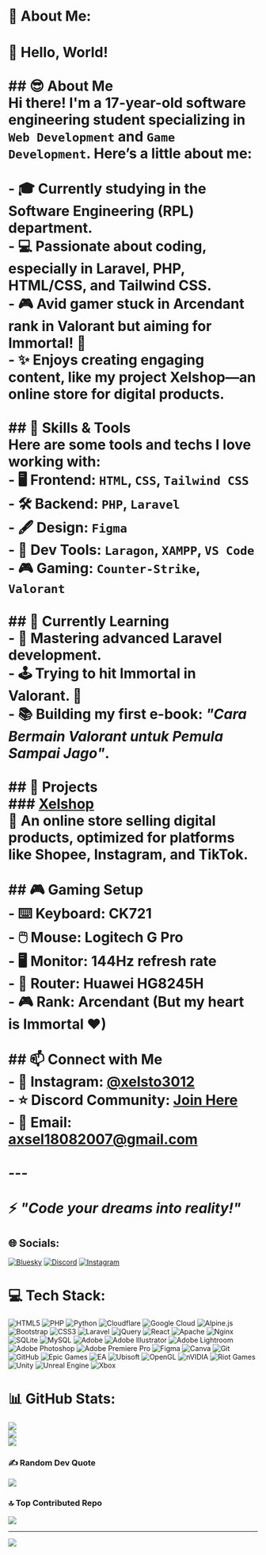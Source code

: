 # 💫 About Me:
# 👋 Hello, World!<br><br>## 😎 About Me<br>Hi there! I'm a **17-year-old software engineering student** specializing in `Web Development` and `Game Development`. Here’s a little about me:<br><br>- 🎓 Currently studying in the **Software Engineering (RPL)** department.<br>- 💻 Passionate about coding, especially in **Laravel**, **PHP**, **HTML/CSS**, and **Tailwind CSS**.<br>- 🎮 Avid gamer stuck in **Arcendant** rank in Valorant but aiming for **Immortal**! 💪  <br>- ✨ Enjoys creating engaging content, like my project **Xelshop**—an online store for digital products.<br><br>## 🚀 Skills & Tools<br>Here are some tools and techs I love working with:<br>- 🖥️ Frontend: `HTML`, `CSS`, `Tailwind CSS`<br>- 🛠️ Backend: `PHP`, `Laravel`<br>- 🖋️ Design: `Figma`<br>- 🔧 Dev Tools: `Laragon`, `XAMPP`, `VS Code`<br>- 🎮 Gaming: `Counter-Strike`, `Valorant`<br><br>## 🌱 Currently Learning<br>- 🌟 Mastering advanced **Laravel** development.<br>- 🕹️ Trying to hit **Immortal** in Valorant. 🎯<br>- 📚 Building my first e-book: *"Cara Bermain Valorant untuk Pemula Sampai Jago"*.<br><br>## 🛒 Projects<br>### [Xelshop](https://xelshop.com)<br>🎯 An online store selling **digital products**, optimized for platforms like Shopee, Instagram, and TikTok.<br><br>## 🎮 Gaming Setup<br>- ⌨️ **Keyboard**: CK721  <br>- 🖱️ **Mouse**: Logitech G Pro  <br>- 🖥️ **Monitor**: 144Hz refresh rate  <br>- 📶 **Router**: Huawei HG8245H  <br>- 🎮 **Rank**: Arcendant (But my heart is Immortal ♥)<br><br>## 📫 Connect with Me<br>- 📸 Instagram: [@xelsto3012](https://instagram.com/xelsto3012)<br>- ⭐ Discord Community: [Join Here](https://discord.gg/NZxup4B7ss)<br>- 📩 Email: axsel18082007@gmail.com<br><br>---<br><br>⚡ *"Code your dreams into reality!"*  <br>


## 🌐 Socials:
[![Bluesky](https://img.shields.io/badge/bluesky-0285FF?style=for-the-badge&logo=bluesky&logoColor=%23FFFFFF)](https://bsky.app/profile/XelsNoMercy) [![Discord](https://img.shields.io/badge/Discord-%237289DA.svg?logo=discord&logoColor=white)](https://discord.gg/https://discord.gg/NZxup4B7ss) [![Instagram](https://img.shields.io/badge/Instagram-%23E4405F.svg?logo=Instagram&logoColor=white)](https://instagram.com/xelsto3012) 

# 💻 Tech Stack:
![HTML5](https://img.shields.io/badge/html5-%23E34F26.svg?style=for-the-badge&logo=html5&logoColor=white) ![PHP](https://img.shields.io/badge/php-%23777BB4.svg?style=for-the-badge&logo=php&logoColor=white) ![Python](https://img.shields.io/badge/python-3670A0?style=for-the-badge&logo=python&logoColor=ffdd54) ![Cloudflare](https://img.shields.io/badge/Cloudflare-F38020?style=for-the-badge&logo=Cloudflare&logoColor=white) ![Google Cloud](https://img.shields.io/badge/GoogleCloud-%234285F4.svg?style=for-the-badge&logo=google-cloud&logoColor=white) ![Alpine.js](https://img.shields.io/badge/alpinejs-white.svg?style=for-the-badge&logo=alpinedotjs&logoColor=%238BC0D0) ![Bootstrap](https://img.shields.io/badge/bootstrap-%238511FA.svg?style=for-the-badge&logo=bootstrap&logoColor=white) ![CSS3](https://img.shields.io/badge/css3-%231572B6.svg?style=for-the-badge&logo=css3&logoColor=white) ![Laravel](https://img.shields.io/badge/laravel-%23FF2D20.svg?style=for-the-badge&logo=laravel&logoColor=white) ![jQuery](https://img.shields.io/badge/jquery-%230769AD.svg?style=for-the-badge&logo=jquery&logoColor=white) ![React](https://img.shields.io/badge/react-%2320232a.svg?style=for-the-badge&logo=react&logoColor=%2361DAFB) ![Apache](https://img.shields.io/badge/apache-%23D42029.svg?style=for-the-badge&logo=apache&logoColor=white) ![Nginx](https://img.shields.io/badge/nginx-%23009639.svg?style=for-the-badge&logo=nginx&logoColor=white) ![SQLite](https://img.shields.io/badge/sqlite-%2307405e.svg?style=for-the-badge&logo=sqlite&logoColor=white) ![MySQL](https://img.shields.io/badge/mysql-4479A1.svg?style=for-the-badge&logo=mysql&logoColor=white) ![Adobe](https://img.shields.io/badge/adobe-%23FF0000.svg?style=for-the-badge&logo=adobe&logoColor=white) ![Adobe Illustrator](https://img.shields.io/badge/adobe%20illustrator-%23FF9A00.svg?style=for-the-badge&logo=adobe%20illustrator&logoColor=white) ![Adobe Lightroom](https://img.shields.io/badge/Adobe%20Lightroom-31A8FF.svg?style=for-the-badge&logo=Adobe%20Lightroom&logoColor=white) ![Adobe Photoshop](https://img.shields.io/badge/adobe%20photoshop-%2331A8FF.svg?style=for-the-badge&logo=adobe%20photoshop&logoColor=white) ![Adobe Premiere Pro](https://img.shields.io/badge/Adobe%20Premiere%20Pro-9999FF.svg?style=for-the-badge&logo=Adobe%20Premiere%20Pro&logoColor=white) ![Figma](https://img.shields.io/badge/figma-%23F24E1E.svg?style=for-the-badge&logo=figma&logoColor=white) ![Canva](https://img.shields.io/badge/Canva-%2300C4CC.svg?style=for-the-badge&logo=Canva&logoColor=white) ![Git](https://img.shields.io/badge/git-%23F05033.svg?style=for-the-badge&logo=git&logoColor=white) ![GitHub](https://img.shields.io/badge/github-%23121011.svg?style=for-the-badge&logo=github&logoColor=white) ![Epic Games](https://img.shields.io/badge/epicgames-%23313131.svg?style=for-the-badge&logo=epicgames&logoColor=white) ![EA](https://img.shields.io/badge/ea-%23000000.svg?style=for-the-badge&logo=ea&logoColor=white) ![Ubisoft](https://img.shields.io/badge/Ubisoft-%23F5F5F5.svg?style=for-the-badge&logo=Ubisoft&logoColor=black) ![OpenGL](https://img.shields.io/badge/OpenGL-white?logo=OpenGL&style=for-the-badge) ![nVIDIA](https://img.shields.io/badge/nVIDIA-%2376B900.svg?style=for-the-badge&logo=nVIDIA&logoColor=white) ![Riot Games](https://img.shields.io/badge/riotgames-D32936.svg?style=for-the-badge&logo=riotgames&logoColor=white) ![Unity](https://img.shields.io/badge/unity-%23000000.svg?style=for-the-badge&logo=unity&logoColor=white) ![Unreal Engine](https://img.shields.io/badge/unrealengine-%23313131.svg?style=for-the-badge&logo=unrealengine&logoColor=white) ![Xbox](https://img.shields.io/badge/xbox-%23107C10.svg?style=for-the-badge&logo=xbox&logoColor=white)
# 📊 GitHub Stats:
![](https://github-readme-stats.vercel.app/api?username=XelsEngginer&theme=neon&hide_border=false&include_all_commits=true&count_private=false)<br/>
![](https://github-readme-streak-stats.herokuapp.com/?user=XelsEngginer&theme=neon&hide_border=false)<br/>
![](https://github-readme-stats.vercel.app/api/top-langs/?username=XelsEngginer&theme=neon&hide_border=false&include_all_commits=true&count_private=false&layout=compact)

### ✍️ Random Dev Quote
![](https://quotes-github-readme.vercel.app/api?type=horizontal&theme=radical)

### 🔝 Top Contributed Repo
![](https://github-contributor-stats.vercel.app/api?username=XelsEngginer&limit=5&theme=radical&combine_all_yearly_contributions=true)

---
[![](https://visitcount.itsvg.in/api?id=XelsEngginer&icon=0&color=0)](https://visitcount.itsvg.in)

<!-- Proudly created with GPRM ( https://gprm.itsvg.in ) -->
